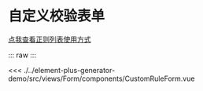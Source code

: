 <script setup>
import CustomRuleForm from './../../../element-plus-generator-demo/src/views/Form/components/CustomRuleForm.vue'
</script>

# 自定义校验表单
[点我查看正则列表使用方式](/example/regexp)

::: raw
<CustomRuleForm/>
:::

<<< ./../element-plus-generator-demo/src/views/Form/components/CustomRuleForm.vue